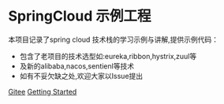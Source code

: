 
# SpringCloud 示例工程

本项目记录了spring cloud 技术栈的学习示例与讲解,提供示例代码：

- 包含了老项目的技术选型如:eureka,ribbon,hystrix,zuul等
- 及新的alibaba,nacos,sentienl等技术
- 如有不妥欠缺之处,欢迎大家以Issue提出


[Gitee](https://gitee.com/pocg/spring-cloud-demo)
[Getting Started](service-discovery.md)

